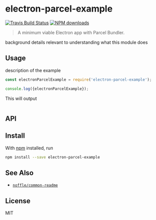 # electron-parcel-example

[![Travis Build Status](https://img.shields.io/travis/parro-it/electron-parcel-example/master.svg)](http://travis-ci.org/parro-it/electron-parcel-example)
[![NPM downloads](https://img.shields.io/npm/dt/electron-parcel-example.svg)](https://npmjs.org/package/electron-parcel-example)

> A minimum viable Electron app with Parcel Bundler.

background details relevant to understanding what this module does

## Usage

description of the example

```js
const electronParcelExample = require('electron-parcel-example');

console.log({electronParcelExample});
```

This will output

```
```

## API

## Install

With [npm](https://npmjs.org/) installed, run

```bash
npm install --save electron-parcel-example
```

## See Also

- [`noffle/common-readme`](https://github.com/noffle/common-readme)

## License

MIT

